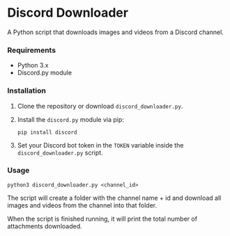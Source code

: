 # Discord Downloader

A Python script that downloads images and videos from a Discord channel. 

### Requirements

* Python 3.x
* Discord.py module

### Installation

1. Clone the repository or download `discord_downloader.py`.

2. Install the `discord.py` module via pip:

   ```
   pip install discord
   ```

3. Set your Discord bot token in the `TOKEN` variable inside the `discord_downloader.py` script.

### Usage

```
python3 discord_downloader.py <channel_id>
```

The script will create a folder with the channel name + id and download all images and videos from the channel into that folder.

When the script is finished running, it will print the total number of attachments downloaded.
